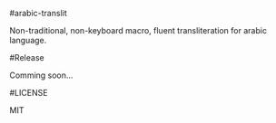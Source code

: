 #arabic-translit

Non-traditional, non-keyboard macro, fluent transliteration for arabic language.

#Release

Comming soon...

#LICENSE

MIT